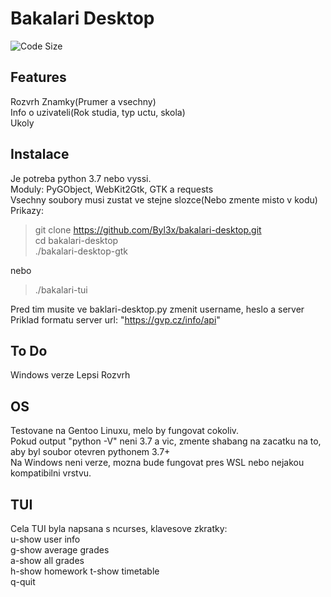 # Bakalari Desktop
![Code Size](https://img.shields.io/github/languages/code-size/Byl3x/bakalari-desktop?style=for-the-badge "Code size")
## Features
Rozvrh
Znamky(Prumer a vsechny)  
Info o uzivateli(Rok studia, typ uctu, skola)  
Ukoly  
## Instalace
Je potreba python 3.7 nebo vyssi.  
Moduly: PyGObject, WebKit2Gtk, GTK a requests  
Vsechny soubory musi zustat ve stejne slozce(Nebo zmente misto v kodu)  
Prikazy: 
> git clone https://github.com/Byl3x/bakalari-desktop.git  
> cd bakalari-desktop  
> ./bakalari-desktop-gtk

nebo  
> ./bakalari-tui

Pred tim musite ve baklari-desktop.py zmenit username, heslo a server  
Priklad formatu server url: "https://gvp.cz/info/api"  
## To Do
Windows verze
Lepsi Rozvrh
## OS
Testovane na Gentoo Linuxu, melo by fungovat cokoliv.  
Pokud output "python -V" neni 3.7 a vic, zmente shabang na zacatku na to, aby byl soubor otevren pythonem 3.7+  
Na Windows neni verze, mozna bude fungovat pres WSL nebo nejakou kompatibilni vrstvu.  
## TUI
Cela TUI byla napsana s ncurses, klavesove zkratky:  
u-show user info  
g-show average grades  
a-show all grades  
h-show homework 
t-show timetable  
q-quit

